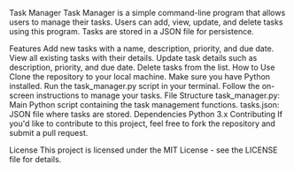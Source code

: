 Task Manager
Task Manager is a simple command-line program that allows users to manage their tasks. Users can add, view, update, and delete tasks using this program. Tasks are stored in a JSON file for persistence.

Features
Add new tasks with a name, description, priority, and due date.
View all existing tasks with their details.
Update task details such as description, priority, and due date.
Delete tasks from the list.
How to Use
Clone the repository to your local machine.
Make sure you have Python installed.
Run the task_manager.py script in your terminal.
Follow the on-screen instructions to manage your tasks.
File Structure
task_manager.py: Main Python script containing the task management functions.
tasks.json: JSON file where tasks are stored.
Dependencies
Python 3.x
Contributing
If you'd like to contribute to this project, feel free to fork the repository and submit a pull request.

License
This project is licensed under the MIT License - see the LICENSE file for details.
